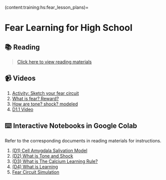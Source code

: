 (content:training:hs:fear_lesson_plans)=
# Fear Learning for High School

## 📚 Reading

> [Click here to view reading materials](https://nam02.safelinks.protection.outlook.com/?url=https%3A%2F%2Fmailmissouri-my.sharepoint.com%2F%3Af%3A%2Fg%2Fpersonal%2Fnairs_umsystem_edu%2FEh8xE4yJdPpLueaxefdjDfABc2UGfOQy9F3Z-5PLtJa9fQ%3Fe%3D96zVWS&data=05%7C02%7Cvovwm%40missouri.edu%7C75be49c949a64283d43b08dbff8423b2%7Ce3fefdbef7e9401ba51a355e01b05a89%7C0%7C0%7C638384715222225268%7CUnknown%7CTWFpbGZsb3d8eyJWIjoiMC4wLjAwMDAiLCJQIjoiV2luMzIiLCJBTiI6Ik1haWwiLCJXVCI6Mn0%3D%7C3000%7C%7C%7C&sdata=nHft1Df0SLgilSak%2FeO%2F8k7bdgAH%2FbcgwWHKr4JGg50%3D&reserved=0)

## 📹 Videos

1. [Activity: Sketch your fear circuit](https://www.youtube.com/watch?v=AiQh8wUmppM)
2. [What is fear? Reward?](https://www.youtube.com/watch?v=9P9Ka_ALStA)
3. [How are tone? shock? modeled](https://www.youtube.com/watch?v=6CHLNeBp2N8)
4. [D1.1 Video](https://youtu.be/PNbMSMyn_OI?si=jcmwb3BQcxxf0UiR)

## ⌨️ Interactive Notebooks in Google Colab

Refer to the corresponding documents in reading materials for instructions.

1. [(D1) Cell Amygdala Salivation Model](https://colab.research.google.com/github/KhuramC/Fear-Lesson-Plans/blob/master/D1/D1.1.ipynb)
2. [(D2) What is Tone and Shock](https://colab.research.google.com/github/KhuramC/Fear-Lesson-Plans/blob/master/D1/D1.2.ipynb)
3. [(D3) What is The Calcium Learning Rule?](https://colab.research.google.com/github/KhuramC/Fear-Lesson-Plans/blob/master/D1/D1.3.ipynb)
4. [(D4) What is Learning](https://colab.research.google.com/github/KhuramC/Fear-Lesson-Plans/blob/master/D1/D1.4.ipynb)
5. [Fear Circuit Simulation](https://colab.research.google.com/github/KhuramC/Fear-Lesson-Plans/blob/master/D1/Fear_Breadboard_Circuit.ipynb)

